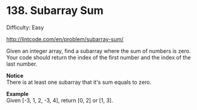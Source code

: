 # 138. Subarray Sum

Difficulty: Easy

http://lintcode.com/en/problem/subarray-sum/

Given an integer array, find a subarray where the sum of numbers is zero. Your code should return the index of the first number and the index of the last number.

**Notice**  
There is at least one subarray that it's sum equals to zero.

**Example**  
Given [-3, 1, 2, -3, 4], return [0, 2] or [1, 3].
